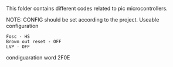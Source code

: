 This folder contains different codes related to pic microcontrollers.

NOTE:
CONFIG should be set according to the project. 
Useable configuration 
```
Fosc - HS
Brown out reset - OFF
LVP - OFF
````
condiguaration word 2F0E
